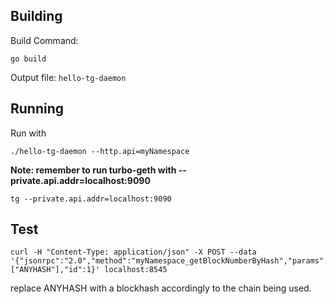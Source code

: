 ## Building

Build Command:

```
go build
```

Output file: `hello-tg-daemon`

## Running

Run with

```
./hello-tg-daemon --http.api=myNamespace
```

**Note: remember to run turbo-geth with --private.api.addr=localhost:9090**

```
tg --private.api.addr=localhost:9090
```

## Test

```
curl -H "Content-Type: application/json" -X POST --data '{"jsonrpc":"2.0","method":"myNamespace_getBlockNumberByHash","params":["ANYHASH"],"id":1}' localhost:8545
```

replace ANYHASH with a blockhash accordingly to the chain being used.